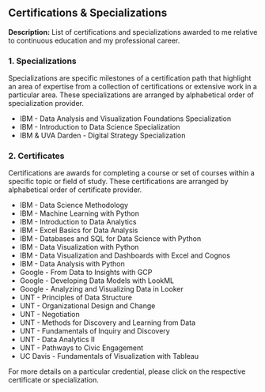 ## Certifications & Specializations

**Description:** List of certifications and specializations awarded to me relative to continuous education and my professional career.

### 1. Specializations

Specializations are specific milestones of a certification path that highlight an area of expertise from a collection of certifications or extensive work in a particular area. These specializations are arranged by alphabetical order of specialization provider. 

- IBM - Data Analysis and Visualization Foundations Specialization
- IBM - Introduction to Data Science Specialization
- IBM & UVA Darden - Digital Strategy Specialization

### 2. Certificates

Certifications are awards for completing a course or set of courses within a specific topic or field of study. These certifications are arranged by alphabetical order of certificate provider.

- IBM  - Data Science Methodology
- IBM  - Machine Learning with Python
- IBM  - Introduction to Data Analytics
- IBM  - Excel Basics for Data Analysis
- IBM  - Databases and SQL for Data Science with Python
- IBM  - Data Visualization with Python
- IBM  - Data Visualization  and Dashboards with Excel and Cognos
- IBM  - Data Analysis with Python
- Google - From Data to Insights with GCP
- Google - Developing Data Models with LookML
- Google - Analyzing and Visualizing Data in Looker
- UNT - Principles of Data Structure
- UNT - Organizational Design and Change
- UNT - Negotiation
- UNT - Methods for Discovery and Learning from Data
- UNT - Fundamentals of Inquiry and Discovery
- UNT - Data Analytics II
- UNT - Pathways to Civic Engagement
- UC Davis - Fundamentals of Visualization with Tableau

For more details on a particular credential, please click on the respective certificate or specialization.
